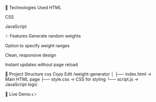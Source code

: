 🔧 Technologies Used
HTML

CSS

JavaScript

✨ Features
Generate random weights

Option to specify weight ranges

Clean, responsive design

Instant updates without page reload


📂 Project Structure
css
Copy
Edit
/weight-generator
│
├── index.html       → Main HTML page
├── style.css        → CSS for styling
└── script.js        → JavaScript logic


🔗 Live Demo
👉

